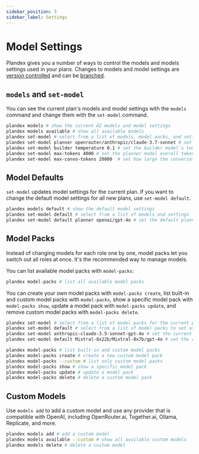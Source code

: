 ```yaml
---
sidebar_position: 3
sidebar_label: Settings
---
```


# Model Settings

Plandex gives you a number of ways to control the models and models settings used in your plans. Changes to models and model settings are [version controlled](../core-concepts/version-control.md) and can be [branched](../core-concepts/branches.md).

## `models` and `set-model`

You can see the current plan's models and model settings with the `models` command and change them with the `set-model` command.

```bash
plandex models # show the current AI models and model settings
plandex models available # show all available models
plandex set-model # select from a list of models, model packs, and settings
plandex set-model planner openrouter/anthropic/claude-3.7-sonnet # set the main planner model to Claude Sonnet 3.7 from OpenRouter.ai
plandex set-model builder temperature 0.1 # set the builder model's temperature to 0.1
plandex set-model max-tokens 4000 # set the planner model overall token limit to 4000
plandex set-model max-convo-tokens 20000  # set how large the conversation can grow before Plandex starts using summaries
```

## Model Defaults 

`set-model` updates model settings for the current plan. If you want to change the default model settings for all new plans, use `set-model default`.

```bash
plandex models default # show the default model settings
plandex set-model default # select from a list of models and settings
plandex set-model default planner openai/gpt-4o # set the default planner model to OpenAI gpt-4o
```

## Model Packs

Instead of changing models for each role one by one, model packs let you switch out all roles at once. It's the recommended way to manage models.

You can list available model packs with `model-packs`:

```bash
plandex model-packs # list all available model packs
```

You can create your own model packs with `model-packs create`, list built-in and custom model packs with `model-packs`, show a specific model pack with `model-packs show`, update a model pack with `model-packs update`, and remove custom model packs with `model-packs delete`.

```bash
plandex set-model # select from a list of model packs for the current plan
plandex set-model default # select from a list of model packs to set as the default for all new plans
plandex set-model anthropic-claude-3.5-sonnet-gpt-4o # set the current plan's model pack by name
plandex set-model default Mixtral-8x22b/Mixtral-8x7b/gpt-4o # set the default model pack for all new plans

plandex model-packs # list built-in and custom model packs
plandex model-packs create # create a new custom model pack
plandex model-packs --custom # list only custom model packs
plandex model-packs show # show a specific model pack
plandex model-packs update # update a model pack
plandex model-packs delete # delete a custom model pack
```

## Custom Models

Use `models add` to add a custom model and use any provider that is compatible with OpenAI, including OpenRouter.ai, Together.ai, Ollama, Replicate, and more.

```bash
plandex models add # add a custom model
plandex models available --custom # show all available custom models
plandex models delete # delete a custom model
```
